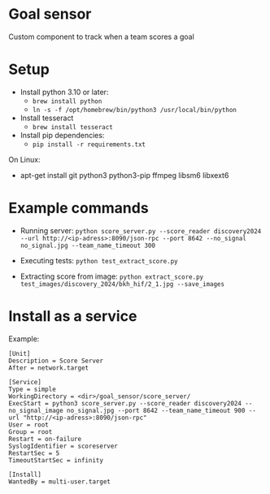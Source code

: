 # Goal sensor

Custom component to track when a team scores a goal

# Setup

* Install python 3.10 or later:
	* `brew install python`
	* `ln -s -f /opt/homebrew/bin/python3 /usr/local/bin/python`
* Install tesseract
	* `brew install tesseract`
* Install pip dependencies:
	* `pip install -r requirements.txt`

On Linux:
* apt-get install git python3 python3-pip ffmpeg libsm6 libxext6

# Example commands

* Running server:
	`python score_server.py --score_reader discovery2024 --url http://<ip-adress>:8090/json-rpc --port 8642 --no_signal no_signal.jpg --team_name_timeout 300`

* Executing tests:
	`python test_extract_score.py`

* Extracting score from image:
	`python extract_score.py test_images/discovery_2024/bkh_hif/2_1.jpg --save_images`

# Install as a service

Example:
```
[Unit]
Description = Score Server
After = network.target

[Service]
Type = simple
WorkingDirectory = <dir>/goal_sensor/score_server/
ExecStart = python3 score_server.py --score_reader discovery2024 --no_signal_image no_signal.jpg --port 8642 --team_name_timeout 900 --url "http://<ip-adress>:8090/json-rpc"
User = root
Group = root
Restart = on-failure
SyslogIdentifier = scoreserver
RestartSec = 5
TimeoutStartSec = infinity

[Install]
WantedBy = multi-user.target
```

